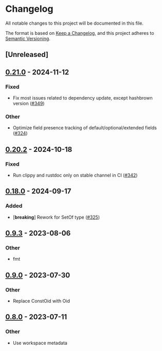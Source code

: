# Changelog
All notable changes to this project will be documented in this file.

The format is based on [Keep a Changelog](https://keepachangelog.com/en/1.0.0/),
and this project adheres to [Semantic Versioning](https://semver.org/spec/v2.0.0.html).

## [Unreleased]

## [0.21.0](https://github.com/librasn/rasn/compare/rasn-cms-v0.20.2...rasn-cms-v0.21.0) - 2024-11-12

### Fixed

- Fix most issues related to dependency update, except hashbrown version ([#349](https://github.com/librasn/rasn/pull/349))

### Other

- Optimize field presence tracking of default/optional/extended fields ([#324](https://github.com/librasn/rasn/pull/324))

## [0.20.2](https://github.com/librasn/rasn/compare/rasn-cms-v0.20.1...rasn-cms-v0.20.2) - 2024-10-18

### Fixed

- Run clippy and rustdoc only on stable channel in CI ([#342](https://github.com/librasn/rasn/pull/342))

## [0.18.0](https://github.com/librasn/rasn/compare/rasn-cms-v0.17.3...rasn-cms-v0.18.0) - 2024-09-17

### Added

- [**breaking**] Rework for SetOf type ([#325](https://github.com/librasn/rasn/pull/325))

## [0.9.3](https://github.com/XAMPPRocky/rasn/compare/rasn-cms-v0.9.2...rasn-cms-v0.9.3) - 2023-08-06

### Other
- fmt

## [0.9.0](https://github.com/XAMPPRocky/rasn/compare/rasn-cms-v0.8.2...rasn-cms-v0.9.0) - 2023-07-30

### Other
- Replace ConstOid with Oid

## [0.8.0](https://github.com/XAMPPRocky/rasn/compare/rasn-cms-v0.7.0...rasn-cms-v0.8.0) - 2023-07-11

### Other
- Use workspace metadata

